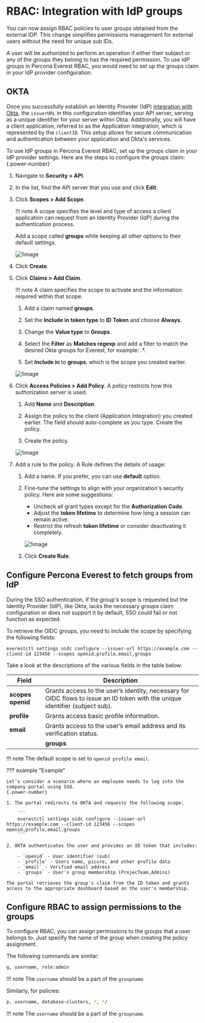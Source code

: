 # RBAC: Integration with IdP groups

You can now assign RBAC policies to user groups obtained from the external IDP. This change simplifies permissions management for external users without the need for unique sub IDs.

A user will be authorized to perform an operation if either their subject or any of the groups they belong to has the required permission. To use IdP groups in Percona Everest RBAC, you would need to set up the groups claim in your IdP provider configuration.

## OKTA

Once you successfully establish an Identity Provider (IdP) [integration with Okta](Idp_integration.md#configure-oidc-on-the-provider-side), the `issuerURL` in this configuration identifies your API server, serving as a unique identifier for your server within Okta. Additionally, you will have a client application, referred to as the Application integration, which is represented by the `clientID`. This setup allows for secure communication and authentication between your application and Okta's services.

To use IdP groups in Percona Everest RBAC, set up the groups claim in your IdP provider settings. Here are the steps to configure the groups claim:
{.power-number}

1. Navigate to **Security > API**.

2. In the list, find the API server that you use and click **Edit**.

3. Click **Scopes > Add Scope**. 

    !!! note
        A scope specifies the level and type of access a client application can request from an Identity Provider (IdP) during the authentication process.
      
    Add a scope called **groups** while keeping all other options to their default settings.

    ![!image](../images/scr_scope.png)


4. Click **Create**.

5. Click **Claims > Add Claim**. 

    !!! note
        A claim specifies the scope to activate and the information required within that scope.

    1. Add a claim named **groups**.

    2. Set the **Include in token type** to **ID Token** and choose **Always**.

    3. Change the **Value type** to **Groups**.

    4. Select the **Filter** as **Matches regexp** and add a filter to match the desired Okta groups for Everest, for example: .*.

    5. Set **Include in** to **groups**, which is the scope you created earlier.

    ![!image](../images/scr_claim.png)

6. Click **Access Policies > Add Policy**. A policy restricts how this authorization server is used.

    1. Add **Name** and **Description**.

    2. Assign the policy to the client (Application Integration) you created earlier. The field should auto-complete as you type. Create the policy.

    3. Create the policy.

    ![!image](../images/scr_policy.png)

7. Add a rule to the policy. A Rule defines the details of usage:

    1. Add a name. If you prefer, you can use **default** option.

    2. Fine-tune the settings to align with your organization's security policy. Here are some suggestions:

        - Uncheck all grant types except for the **Authorization Code**.
        -  Adjust the **token lifetime** to determine how long a session can remain active.
        - Restrict the refresh **token lifetime** or consider deactivating it completely.

        ![!image](../images/scr_rule.png)

    3. Click **Create Rule**.


## Configure Percona Everest to fetch groups from IdP

During the SSO authentication, if the group's scope is requested but the Identity Provider (IdP), like Okta, lacks the necessary groups claim configuration or does not support it by default, SSO could fail or not function as expected.

To retrieve the OIDC groups, you need to include the scope by specifying the following fields:

    everestctl settings oidc configure --issuer-url https://example.com --client-id 123456 --scopes openid,profile,email,groups

Take a look at the descriptions of the various fields in the table below:

 **Field**|**Description**|
 |--------|---------------|
 |**scopes openid**|Grants access to the user’s identity, necessary for OIDC flows to issue an ID token with the unique identifier (subject sub).|
  |**profile**|Grants access basic profile information.|
  |**email**|Grants access to the user’s email address and its verification status.|
    |**groups**|Grants access to obtain information about the user’s group memberships.|

!!! note
    The default scope is set to `openid profile email`.

??? example "Example"

    Let's consider a scenario where an employee needs to log into the company portal using SSO.
    {.power-number}

    1. The portal redirects to OKTA and requests the following scope:

        ```
        everestctl settings oidc configure --issuer-url https://example.com --client-id 123456 --scopes openid,profile,email,groups
        ```

    2. OKTA authenticates the user and provides an ID token that includes:

        - `openid` - User identifier (sub)
        - `profile` - Users name, picure, and other profile data
        - `email` - Verified email address
        - `groups` - User's group membership (ProjecTeam,Admins)

    The portal retrieves the group's claim from the ID token and grants access to the appropriate dashboard based on the user's membership.

## Configure RBAC to assign permissions to the groups

To configure RBAC, you can assign permissions to the groups that a user belongs to. Just specify the name of the group when creating the policy assignment.

The following commands are similar:

```sh
g, username, role:admin
```
    

!!! note
    The `username` should be a part of the `groupname`.


Similarly, for policies:

```sh
p, username, database-clusters, *, */
```

!!! note
    The `username` should be a part of the `groupname`.       



































